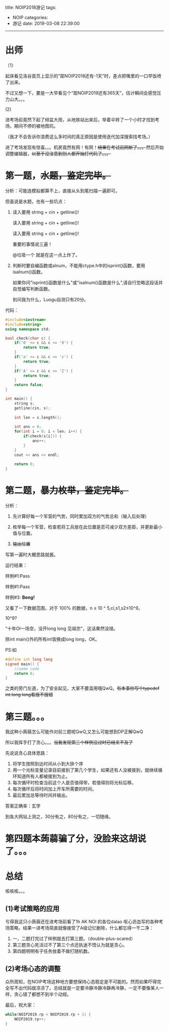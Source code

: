 title: NOIP2018游记
tags:
  - NOIP
categories:
  - 游记
date: 2019-03-08 22:39:00
---
# 出师
（1）

起床看见洛谷首页上显示的“距NOIP2018还有-1天”时，差点把嘴里的一口早饭喷了出来。

不过又想一下，要是一大早看见个“距NOIP2019还有365天”，估计瞬间会感觉压力山大。。。

(2)

进考场前竟然下起了倾盆大雨，从地铁站出来后，举着伞转了一个小时才找到考场，期间不停的被地图坑。

（我才不会告诉你浪费这么多时间的真正原因是使用迭代加深搜索找考场。）
<!--more-->
进了考场发现有惊喜。。。机房竟然有网！有网！~~结果在考试前网断了。。。~~然后开始调整编辑器，~~以至于没注意到别人都开始打代码了。。。~~

# 第一题，~~水题，鉴定完毕。~~

分析：可能连模拟都算不上，直接从头到尾扫描一遍即可。

但虽说是水题，也有一些坑点：
1. 读入要用 string + cin + getline()!

	读入要用 string + cin + getline()!
    
    读入要用 string + cin + getline()!
    
    重要的事情说三遍！
    
    @垃圾一个 就是在这一点上炸了。
    
2. 判断时要自编函数或alnum，不能用ctype.h中的isprint()函数，要用isalnum()函数。

	如果你问"isprint()函数是什么"或"isalnum()函数是什么",请自行忽略这段话并自觉编写判断函数。
    
    别问我为什么，Luogu自测只有20分。
    
代码：
```cpp
#include<iostream>
#include<string>
using namespace std;

bool check(char c) {
    if('0' <= c && c <= '9') {
        return true;
    }
    if('a' <= c && c <= 'z') {
        return true;
    }
    if('A' <= c && c <= 'Z') {
        return true;
    }
    return false;
}

int main() {
    string s;
    getline(cin, s);
    
    int len = s.length();
    
    int ans = 0;
    for(int i = 0; i < len; i++) {
        if(check(s[i])) {
            ans++;
        }
    }
    cout << ans << endl;
    
    return 0;
}
```

# 第二题，~~暴力枚举，鉴定完毕。~~

分析：
1. 先计算好每一个军营的气势，同时累加双方的气势总和（输入后处理）

2. 枚举每一个军营，检查若将工兵放在此位置是否可减少双方差距，并更新最小值与位置。

3. ~~输出位置~~

写第一遍时大概思路就酱。

运行结果：

样例#1:Pass

样例#1:Pass

样例#3:
**Beng!**

又看了一下数据范围，对于 100% 的数据，n ≤ 10 ^ 5,ci,s1,s2≤10^9。

10^9?

“十年OI一场空，没开long long 见祖宗”，这话果然没错。

除int main()外的所有int皆换成long long，OK。

PS:如
```cpp
#define int long long
signed main() {
	//some code
    return 0;
}
```
之类的旁门左道，为了安全起见，大家不要滥用哦QwQ。~~有本事你写个typedef int long long看报不报错~~

# 第三题。。。

我这种小蒟蒻怎么可能作对前三题呢QwQ,又怎么可能想到DP正解QwQ

所以我挥手打了贪心。。。~~当我发现第三个样例没过时已经来不及了~~

先说说贪心具体思路：
1. 将学生按照到达时间从小到大排个序
2. 用一个光标变量记录目前接到了第几个学生，如果还有人没被接到，就继续循环知道所有人都被接到为止。
3. 每次循环时检查当前这个人是否值得带，若值得则将光标后移。
4. 每次循环后将时间加上开车所需要的时间。
5. 最后累加总等待时间并输出。

答案正确率：玄学

到各大网站上测之，30分有之，80分有之，一切随缘。

# 第四题本蒟蒻骗了分，没脸来这胡说了。。。

# 总结
咳咳咳。。。

## (1)考试策略的应用

亏得我这只小蒟蒻还在进考场前看了1h AK NOI 的各位dalao 呕心沥血写的各种考场策略，结果一进考场简直就像接受了A级记忆删除，什么都忘得一干二净：
1. 一，二题打完过了样例就去打第三题。（double-plus-scared）
2. 第三题贪心死活过不了第三个点还执迷不悟认为就是贪心。
3. 第四题明明有子任务放着不做打随机数。

## (2)考场心态的调整

众所周知，在NOIP考场这种地方要想保持心态稳定是不可能的。然而如果吓得完全写不出代码就凉凉了。总结就是一定要冷静冷静冷静再冷静，一定不要像某人一样，贪心错了都想不到半个动规。

最后，祝大家：
```cpp
while(NOIP2019.rp < NOIP2019.rp + 1) {
    NOIP2019.rp++;
}
```